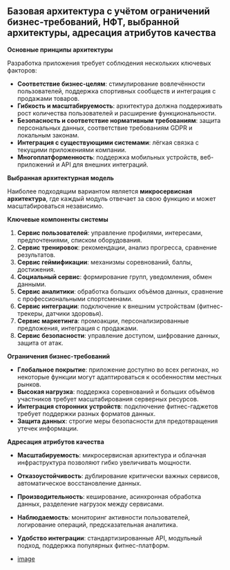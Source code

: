 ## Базовая архитектура с учётом ограничений бизнес-требований, НФТ, выбранной архитектуры, адресация атрибутов качества

**Основные принципы архитектуры**

Разработка приложения требует соблюдения нескольких ключевых факторов:

- **Соответствие бизнес-целям**: стимулирование вовлечённости пользователей, поддержка спортивных сообществ и интеграция с продажами товаров.
- **Гибкость и масштабируемость**: архитектура должна поддерживать рост количества пользователей и расширение функциональности.
- **Безопасность и соответствие нормативным требованиям**: защита персональных данных, соответствие требованиям GDPR и локальным законам.
- **Интеграция с существующими системами**: лёгкая связка с текущими приложениями компании.
- **Многоплатформенность**: поддержка мобильных устройств, веб-приложений и API для внешних интеграций.

**Выбранная архитектурная модель**

Наиболее подходящим вариантом является **микросервисная архитектура**, где каждый модуль отвечает за свою функцию и может масштабироваться независимо.

**Ключевые компоненты системы**

1. **Сервис пользователей**: управление профилями, интересами, предпочтениями, списком оборудования.
2. **Сервис тренировок**: рекомендации, анализ прогресса, сравнение результатов.
3. **Сервис геймификации**: механизмы соревнований, баллы, достижения.
4. **Социальный сервис**: формирование групп, уведомления, обмен данными.
5. **Сервис аналитики**: обработка больших объёмов данных, сравнение с профессиональными спортсменами.
6. **Сервис интеграции**: подключение к внешним устройствам (фитнес-трекеры, датчики здоровья).
7. **Сервис маркетинга**: промоакции, персонализированные предложения, интеграция с продажами.
8. **Сервис безопасности**: управление доступом, шифрование данных, защита от атак.

**Ограничения бизнес-требований**

- **Глобальное покрытие**: приложение доступно во всех регионах, но некоторые функции могут адаптироваться к особенностям местных рынков.
- **Высокая нагрузка**: поддержка соревнований и больших объёмов участников требует масштабирования серверных ресурсов.
- **Интеграция сторонних устройств**: подключение фитнес-гаджетов требует поддержки разных форматов данных.
- **Защита данных**: строгие меры безопасности для предотвращения утечек информации.

**Адресация атрибутов качества**

- **Масштабируемость**: микросервисная архитектура и облачная инфраструктура позволяют гибко увеличивать мощности.
- **Отказоустойчивость**: дублирование критически важных сервисов, автоматическое восстановление данных.
- **Производительность**: кеширование, асинхронная обработка данных, разделение нагрузок между сервисами.
- **Наблюдаемость**: мониторинг активности пользователей, логирование операций, предсказательная аналитика.
- **Удобство интеграции**: стандартизированные API, модульный подход, поддержка популярных фитнес-платформ.

- [image](image/Screenshot_5.png)
